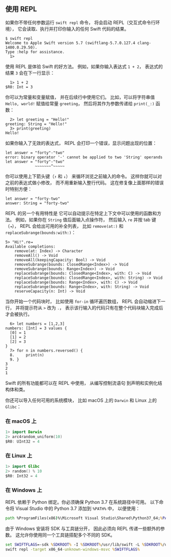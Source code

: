 ## 使用 REPL

如果你不带任何参数运行 `swift repl` 命令，
将会启动 REPL（交互式命令行环境），
它会读取、执行并打印你输入的任何 Swift 代码的结果。

~~~ shell
$ swift repl
Welcome to Apple Swift version 5.7 (swiftlang-5.7.0.127.4 clang-1400.0.29.50).
Type :help for assistance.
  1>
~~~

使用 REPL 是体验 Swift 的好方法。
例如，如果你输入表达式 `1 + 2`，
表达式的结果 `3` 会在下一行显示：

~~~ shell
  1> 1 + 2
$R0: Int = 3
~~~

你可以为常量和变量赋值，
并在后续行中使用它们。
比如，可以将字符串值 `Hello, world!` 
赋值给常量 `greeting`，
然后将其作为参数传递给 `print(_:)` 函数：

~~~ shell
  2> let greeting = "Hello!"
greeting: String = "Hello!"
  3> print(greeting)
Hello!
~~~

如果你输入了无效的表达式，
REPL 会打印一个错误，显示问题出现的位置：

~~~ shell
let answer = "forty"-"two"
error: binary operator '-' cannot be applied to two 'String' operands
let answer = "forty"-"two"
             ~~~~~~~^~~~~~
~~~

你可以使用上下箭头键（`↑` 和 `↓`）
来循环浏览之前输入的命令。
这样你就可以对之前的表达式做小修改，
而不用重新输入整行代码。
这在修复像上面那样的错误时特别方便：

~~~ shell
let answer = "forty-two"
answer: String = "forty-two"
~~~

REPL 的另一个有用特性是
它可以自动提示在特定上下文中可以使用的函数和方法。
例如，如果你在 `String` 值后面输入点操作符，
然后输入 `re` 并按 tab 键（`⇥`），
REPL 会给出可用的补全列表，
比如 `remove(at:)` 和 `replaceSubrange(bounds:with:)`：

~~~ shell
5> "Hi!".re⇥
Available completions:
	remove(at: Index) -> Character
	removeAll() -> Void
	removeAll(keepingCapacity: Bool) -> Void
	removeSubrange(bounds: ClosedRange<Index>) -> Void
	removeSubrange(bounds: Range<Index>) -> Void
	replaceSubrange(bounds: ClosedRange<Index>, with: C) -> Void
	replaceSubrange(bounds: ClosedRange<Index>, with: String) -> Void
	replaceSubrange(bounds: Range<Index>, with: C) -> Void
	replaceSubrange(bounds: Range<Index>, with: String) -> Void
	reserveCapacity(n: Int) -> Void
~~~

当你开始一个代码块时，
比如使用 `for-in` 循环遍历数组，
REPL 会自动缩进下一行，
并将提示符从 `>` 改为 `.`，
表示该行输入的代码只有在整个代码块输入完成后才会被执行。

~~~ shell
  6> let numbers = [1,2,3]
numbers: [Int] = 3 values {
  [0] = 1
  [1] = 2
  [2] = 3
}
  7> for n in numbers.reversed() {
  8.     print(n)
  9. }
3
2
1
~~~

Swift 的所有功能都可以在 REPL 中使用，
从编写控制流语句
到声明和实例化结构体和类。

你还可以导入任何可用的系统模块，
比如 macOS 上的 `Darwin` 和 Linux 上的 `Glibc`：

### 在 macOS 上

~~~ swift
1> import Darwin
2> arc4random_uniform(10)
$R0: UInt32 = 4
~~~

### 在 Linux 上

~~~ swift
1> import Glibc
2> random() % 10
$R0: Int32 = 4
~~~

### 在 Windows 上

REPL 依赖于 Python 绑定。你必须确保 Python 3.7 在系统路径中可用。
以下命令将 Visual Studio 中的 Python 3.7 添加到 `%PATH%` 中，
以便使用：

~~~ cmd
path %ProgramFiles(x86)%\Microsoft Visual Studio\Shared\Python37_64;%PATH%
~~~

由于 Windows 安装将 SDK 与工具链分开，
因此必须向 REPL 传递一些额外的参数。
这允许你使用同一个工具链搭配多个不同的 SDK。

~~~ cmd
set SWIFTFLAGS=-sdk %SDKROOT% -I %SDKROOT%/usr/lib/swift -L %SDKROOT%/usr/lib/swift/windows
swift repl -target x86_64-unknown-windows-msvc %SWIFTFLAGS%
~~~
